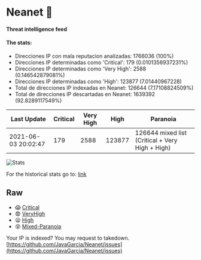 # Neanet :hocho:
#### Threat intelligence feed
#### The stats:

- Direcciones IP con mala reputacion analizadas: 1766036 (100%)
- Direcciones IP determinadas como 'Critical':  179 (0.0101356937231%)
- Direcciones IP determinadas como 'Very High':  2588 (0.146542879081%)
- Direcciones IP determinadas como 'High':  123877 (7.01440967228)
- Total de direcciones IP indexadas en Neanet:  126644 (7.17108824509%)
- Total de direcciones IP descartadas en Neanet:  1639392 (92.8289117549%)

| Last Update | Critical | Very High | High | Paranoia |
| --- | --- | --- | --- | --- |
| 2021-06-03 20:02:47 | 179 | 2588 | 123877 | 126644 mixed list (Critical + Very High + High)|

![Stats](https://docs.google.com/spreadsheets/d/e/2PACX-1vSnaNMIXVabIpDJjufMlzH7poXnshF3mgd8Is1g9ytUEzVsP5my4Trn8f-xkoLLQ38xpL3HtmUexLo6/pubchart?oid=501124687&format=image)

For the historical stats go to: [link](/stats.csv)
## Raw
- :scream: [Critical](https://raw.githubusercontent.com/JavaGarcia/Neanet/master/blacklists/neanet_critical.txt)
- :fearful: [VeryHigh](https://raw.githubusercontent.com/JavaGarcia/Neanet/master/blacklists/neanet_veryHigh.txtt)
- :frowning: [High](https://raw.githubusercontent.com/JavaGarcia/Neanet/master/blacklists/neanet_high.txt)
- :dizzy_face: [Mixed-Paranoia](https://raw.githubusercontent.com/JavaGarcia/Neanet/master/blacklists/neanet_all.txt)


Your IP is indexed? You may request to takedown. [https://github.com/JavaGarcia/Neanet/issues](https://github.com/JavaGarcia/Neanet/issues)



























































































































































































































































































































































































































































































































































































































































































































































































































































































































































































































































































































































































































































































































































































































































































































































































































































































































































































































































































































































































































































































































































































































































































































































































































































































































































































































































































































































































































































































































































































































































































































































































































































































































































































































































































































































































































































































































































































































































































































































































































































































































































































































































































































































































































































































































































































































































































































































































































































































































































































































































































































































































































































































































































































































































































































































































































































































































































































































































































































































































































































































































































































































































































































































































































































































































































































































































































































































































































































































































































































